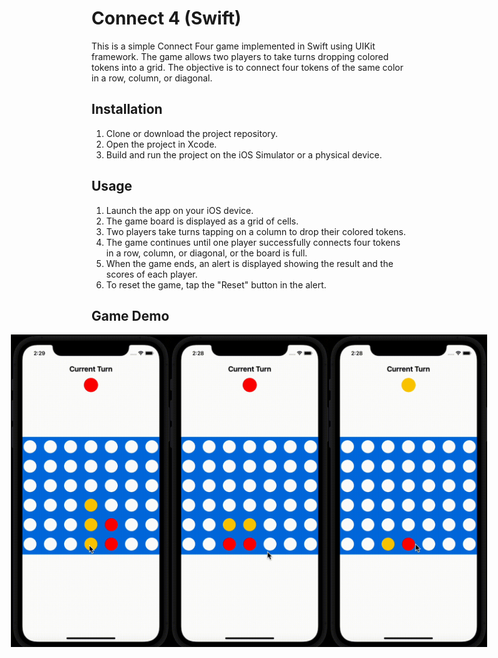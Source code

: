 # Connect 4 (Swift)

This is a simple Connect Four game implemented in Swift using UIKit framework. The game allows two players to take turns dropping colored tokens into a grid. The objective is to connect four tokens of the same color in a row, column, or diagonal.

## Installation

1. Clone or download the project repository.
2. Open the project in Xcode.
3. Build and run the project on the iOS Simulator or a physical device.

## Usage

1. Launch the app on your iOS device.
2. The game board is displayed as a grid of cells.
3. Two players take turns tapping on a column to drop their colored tokens.
4. The game continues until one player successfully connects four tokens in a row, column, or diagonal, or the board is full.
5. When the game ends, an alert is displayed showing the result and the scores of each player.
6. To reset the game, tap the "Reset" button in the alert.

## Game Demo
<div style="display: flex; justify-content: center;">
<img src="./screens/vertical.gif" alt="vertival" title="Vertical Win" style="display: inline-block; margin: 0 auto; height: 500px"> <img src="screens/horizontal.gif" alt="horizontal" title="Horizontal Win" style="display: inline-block; margin: 0 auto; height: 500px"> <img src="./screens/diagonal.gif" alt="diagonal" title="Diagonal Win" style="display: inline-block; margin: 0 auto; height: 500px"></div>
